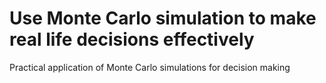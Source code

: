# Use Monte Carlo simulation to make real life decisions effectively
Practical application of Monte Carlo simulations for decision making
